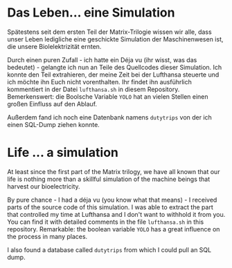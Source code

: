 Das Leben... eine Simulation
============================

Spätestens seit dem ersten Teil der Matrix-Trilogie wissen wir alle, dass unser Leben ledigliche eine geschickte Simulation der Maschinenwesen ist, die unsere Biolelektrizität ernten.

Durch einen puren Zufall - ich hatte ein Déja vu (ihr wisst, was das bedeutet) - gelangte ich nun an Teile des Quellcodes dieser Simulation. Ich konnte den Teil extrahieren, der meine Zeit bei der Lufthansa steuerte und ich möchte ihn Euch nicht vorenthalten. Ihr findet ihn ausführlich kommentiert in der Datei `lufthansa.sh` in diesem Repository. Bemerkenswert: die Boolsche Variable `YOLO` hat an vielen Stellen einen großen Einfluss auf den Ablauf.

Außerdem fand ich noch eine Datenbank namens `dutytrips` von der ich einen SQL-Dump ziehen konnte.

Life ... a simulation
=============================

At least since the first part of the Matrix trilogy, we have all known that our life is nothing more than a skillful simulation of the machine beings that harvest our bioelectricity.

By pure chance - I had a déja vu (you know what that means) - I received parts of the source code of this simulation. I was able to extract the part that controlled my time at Lufthansa and I don't want to withhold it from you. You can find it with detailed comments in the file `lufthansa.sh` in this repository. Remarkable: the boolean variable `YOLO` has a great influence on the process in many places.

I also found a database called `dutytrips` from which I could pull an SQL dump.